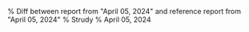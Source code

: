 % Diff between report from "April 05, 2024" and reference report from "April 05, 2024"
% Strudy
% April 05, 2024


